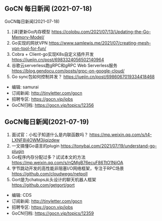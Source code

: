 ## GoCN 每日新闻 (2021-07-18)

GoCN每日新闻(2021-07-18)

1. [译]更新Go内存模型 https://colobu.com/2021/07/13/Updating-the-Go-Memory-Model/
2. Go实现的网状VPN https://www.samlewis.me/2021/07/creating-mesh-vpn-tool-for-fun/
3. Cobra + Client-go实现K8s自定义插件开发 https://juejin.cn/post/6983324056502140964
4. 谷歌云serverless跑gRPC和gRPC Web Serverless服务  https://blog.gendocu.com/posts/grpc-on-google-cloud/
5. Go sync包如何控制并发？ https://juejin.cn/post/6986067019334418468

* 编辑: samurai
* 订阅新闻: http://tinyletter.com/gocn
* 招聘专区: https://gocn.vip/jobs
* GoCN归档: https://gocn.vip/topics/12356

## GoCN每日新闻(2021-07-19)

1. 面试官：小松子知道什么是内联函数吗？ https://mp.weixin.qq.com/s/t4-LXNF8l4OWM3jiqizdew
2. 一文搞懂Go语言的plugin https://tonybai.com/2021/07/19/understand-go-plugin
3. Go程序内存分配过多？试试本文的方法 https://mp.weixin.qq.com/s/nQMgB76ecuF86TtO1NjiOA
4. 字节跳动开发的高性能非阻塞I/O网络框架，专注于RPC场景 https://github.com/cloudwego/netpoll
5. Gort是为chatops从头设计的聊天机器人框架 https://github.com/getgort/gort

* 编辑: CDS
* 订阅新闻: http://tinyletter.com/gocn 
* 招聘专区: https://gocn.vip/jobs
* GoCN归档: https://gocn.vip/topics/12359
